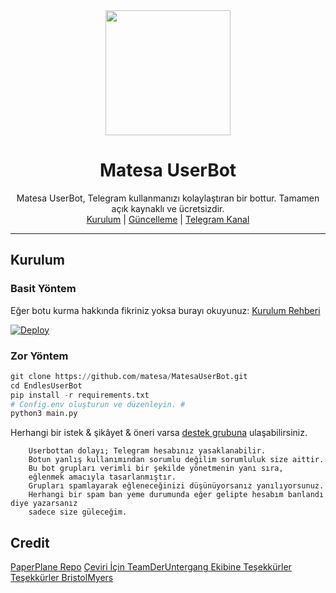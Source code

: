 
<div align="center">
  <img src="https://i.hizliresim.com/jF0yA3.jpg" width="200" height="200">
  <h1>Matesa UserBot</h1>
</div>
<p align="center">
    Matesa UserBot, Telegram kullanmanızı kolaylaştıran bir bottur. Tamamen açık kaynaklı ve ücretsizdir.
    <br>
        <a href="https://github.com/matesa/MatesaUserBot/blob/master/README.md#kurulum">Kurulum</a> |
        <a href="https://github.com/matesa/MatesaUserBot/wiki/G%C3%BCncelleme">Güncelleme</a> |
        <a href="https://t.me/MatesaUserBot">Telegram Kanal</a>
    <br>
</p>

----

## Kurulum
### Basit Yöntem
Eğer botu kurma hakkında fikriniz yoksa burayı okuyunuz: [Kurulum Rehberi](https://github.com/matesa/MatesaUserBot/wiki/Kurulum/)

[![Deploy](https://www.herokucdn.com/deploy/button.svg)](https://heroku.com/deploy?template=https://github.com/matesa/MatesaUserBot)
### Zor Yöntem
```python
git clone https://github.com/matesa/MatesaUserBot.git
cd EndlesUserBot
pip install -r requirements.txt
# Config.env oluşturun ve düzenleyin. #
python3 main.py
```

Herhangi bir istek & şikâyet & öneri varsa [destek grubuna](https://t.me/MatesaSupport) ulaşabilirsiniz.

```
    Userbottan dolayı; Telegram hesabınız yasaklanabilir.
    Botun yanlış kullanımından sorumlu değilim sorumluluk size aittir.
    Bu bot grupları verimli bir şekilde yönetmenin yanı sıra,
    eğlenmek amacıyla tasarlanmıştır.
    Grupları spamlayarak eğleneceğinizi düşünüyorsanız yanılıyorsunuz.
    Herhangi bir spam ban yeme durumunda eğer gelipte hesabım banlandı diye yazarsanız
    sadece size güleceğim.
```

## Credit
[PaperPlane Repo](https://github.com/RaphielGang/Telegram-Paperplane)
[Çeviri İçin TeamDerUntergang Ekibine Teşekkürler](https://github.com/TeamDerUntergang/Telegram-UserBot)
[Teşekkürler  BristolMyers](https://github.com/BristolMyers)
